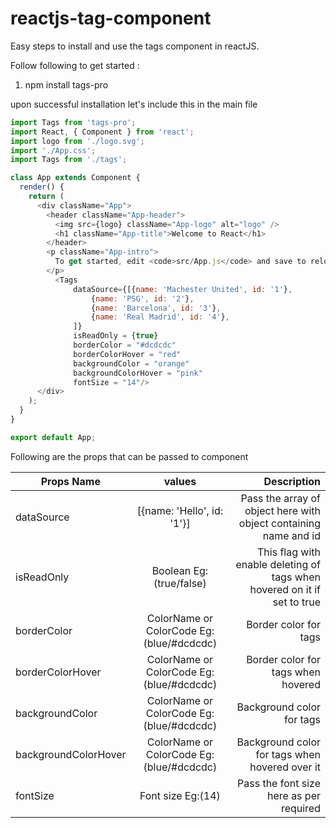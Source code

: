 # reactjs-tag-component

Easy steps to install and use the tags component in reactJS.

Follow following to get started :

1. npm install tags-pro

upon successful installation let's include this in the main file

```javascript
import Tags from 'tags-pro';
import React, { Component } from 'react';
import logo from './logo.svg';
import './App.css';
import Tags from './tags';

class App extends Component {
  render() {
    return (
      <div className="App">
        <header className="App-header">
          <img src={logo} className="App-logo" alt="logo" />
          <h1 className="App-title">Welcome to React</h1>
        </header>
        <p className="App-intro">
          To get started, edit <code>src/App.js</code> and save to reload.
        </p>
          <Tags
              dataSource={[{name: 'Machester United', id: '1'},
                  {name: 'PSG', id: '2'},
                  {name: 'Barcelona', id: '3'},
                  {name: 'Real Madrid', id: '4'},
              ]}
              isReadOnly = {true}
              borderColor = "#dcdcdc"
              borderColorHover = "red"
              backgroundColor = "orange"
              backgroundColorHover = "pink"
              fontSize = "14"/>
      </div>
    );
  }
}

export default App;
```

Following are the props that can be passed to <Tags/> component

| Props Name        | values           | Description  |
| ------------- |:-------------:| -----:|
| dataSource      | [{name: 'Hello', id: '1'}] | Pass the array of object here with object containing name and id  |
| isReadOnly      | Boolean Eg:(true/false)      |   This flag with enable deleting of tags when hovered on it if set to true |
| borderColor | ColorName or ColorCode Eg:(blue/#dcdcdc)      |    Border color for tags
| borderColorHover | ColorName or ColorCode Eg:(blue/#dcdcdc)      |    Border color for tags when hovered|
| backgroundColor | ColorName or ColorCode Eg:(blue/#dcdcdc)      |    Background color for tags |
| backgroundColorHover | ColorName or ColorCode Eg:(blue/#dcdcdc)       |    Background color for tags when hovered over it |
| fontSize | Font size Eg:(14)     |    Pass the font size here as per required |


